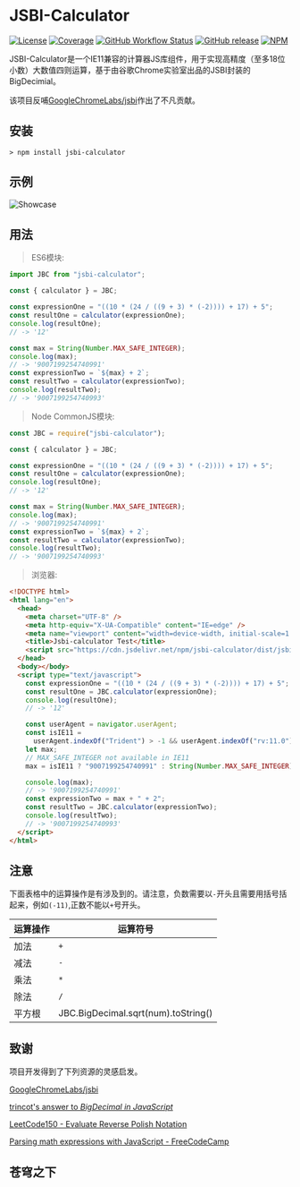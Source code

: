 # JSBI-Calculator

[![License](https://img.shields.io/github/license/Leslie-Wong-H/jsbi-calculator.svg?style=flat-square)](https://github.com/Leslie-Wong-H/jsbi-calculator/blob/master/LICENSE)
[![Coverage](https://img.shields.io/codecov/c/github/Leslie-Wong-H/jsbi-calculator/main.svg?style=flat)](https://app.codecov.io/gh/Leslie-Wong-H/jsbi-calculator/branch/main)
[![GitHub Workflow Status](https://img.shields.io/github/actions/workflow/status/Leslie-Wong-H/jsbi-calculator/main.yml?branch=main&style=flat-square)](https://github.com/Leslie-Wong-H/jsbi-calculator/actions)
[![GitHub release](https://img.shields.io/github/release/Leslie-Wong-H/jsbi-calculator.svg)](https://github.com/Leslie-Wong-H/jsbi-calculator/releases/latest)
[![NPM](https://img.shields.io/npm/dw/jsbi-calculator)](https://www.npmjs.com/package/jsbi-calculator)

JSBI-Calculator是一个IE11兼容的计算器JS库组件，用于实现高精度（至多18位小数）大数值四则运算，基于由谷歌Chrome实验室出品的JSBI封装的BigDecimial。

该项目反哺[GoogleChromeLabs/jsbi](https://github.com/GoogleChromeLabs/jsbi/issues/79)作出了不凡贡献。

## 安装

```
> npm install jsbi-calculator
```

## 示例

![Showcase](https://i.loli.net/2021/12/03/aADG5LxcZ2fh1vS.png)

## 用法

> ES6模块:

```js
import JBC from "jsbi-calculator";

const { calculator } = JBC;

const expressionOne = "((10 * (24 / ((9 + 3) * (-2)))) + 17) + 5";
const resultOne = calculator(expressionOne);
console.log(resultOne);
// -> '12'

const max = String(Number.MAX_SAFE_INTEGER);
console.log(max);
// -> '9007199254740991'
const expressionTwo = `${max} + 2`;
const resultTwo = calculator(expressionTwo);
console.log(resultTwo);
// -> '9007199254740993'
```

> Node CommonJS模块:

```js
const JBC = require("jsbi-calculator");

const { calculator } = JBC;

const expressionOne = "((10 * (24 / ((9 + 3) * (-2)))) + 17) + 5";
const resultOne = calculator(expressionOne);
console.log(resultOne);
// -> '12'

const max = String(Number.MAX_SAFE_INTEGER);
console.log(max);
// -> '9007199254740991'
const expressionTwo = `${max} + 2`;
const resultTwo = calculator(expressionTwo);
console.log(resultTwo);
// -> '9007199254740993'
```

> 浏览器:

```html
<!DOCTYPE html>
<html lang="en">
  <head>
    <meta charset="UTF-8" />
    <meta http-equiv="X-UA-Compatible" content="IE=edge" />
    <meta name="viewport" content="width=device-width, initial-scale=1.0" />
    <title>Jsbi-calculator Test</title>
    <script src="https://cdn.jsdelivr.net/npm/jsbi-calculator/dist/jsbi-calculator-umd.js"></script>
  </head>
  <body></body>
  <script type="text/javascript">
    const expressionOne = "((10 * (24 / ((9 + 3) * (-2)))) + 17) + 5";
    const resultOne = JBC.calculator(expressionOne);
    console.log(resultOne);
    // -> '12'

    const userAgent = navigator.userAgent;
    const isIE11 =
      userAgent.indexOf("Trident") > -1 && userAgent.indexOf("rv:11.0") > -1;
    let max;
    // MAX_SAFE_INTEGER not available in IE11
    max = isIE11 ? "9007199254740991" : String(Number.MAX_SAFE_INTEGER);

    console.log(max);
    // -> '9007199254740991'
    const expressionTwo = max + " + 2";
    const resultTwo = JBC.calculator(expressionTwo);
    console.log(resultTwo);
    // -> '9007199254740993'
  </script>
</html>
```

## 注意

下面表格中的运算操作是有涉及到的。请注意，负数需要以`-`开头且需要用括号括起来，例如`(-11)`,正数不能以`+`号开头。

| 运算操作       | 运算符号                             |
| -------------- | ----------------------------------- |
| 加法           | `+`                                 |
| 减法           | `-`                                 |
| 乘法           | `*`                                 |
| 除法           | `/`                                 |
| 平方根         | JBC.BigDecimal.sqrt(num).toString() |

## 致谢

项目开发得到了下列资源的灵感启发。

[GoogleChromeLabs/jsbi](https://github.com/GoogleChromeLabs/jsbi)

[trincot's answer to _BigDecimal in JavaScript_](https://stackoverflow.com/a/66939244/8808175)

[LeetCode150 - Evaluate Reverse Polish Notation](https://leetcode.com/problems/evaluate-reverse-polish-notation/)

[Parsing math expressions with JavaScript - FreeCodeCamp](https://www.freecodecamp.org/news/parsing-math-expressions-with-javascript-7e8f5572276e/)

## 苍穹之下
